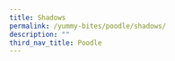 ```yaml
---
title: Shadows
permalink: /yummy-bites/poodle/shadows/
description: ""
third_nav_title: Poodle
---
```

